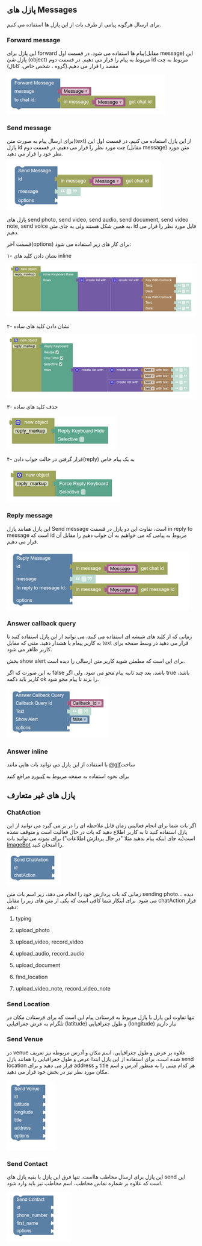 ## پازل های Messages

برای ارسال هرگونه پیامی از طرف بات از این پازل ها استفاده می کنیم.


### Forward message

این پازل برای forward پیام ها استفاده می شود.
در قسمت اول(مقابل message) این پازل شئ (object) مربوط به پیام را قرار می دهیم.
در قسمت دوم id مربوط به چت مقصد را قرار می دهیم.(گروه ، شخص خاص، کانال)

![messages-forward](img/messages-forward.png)

### Send message

برای ارسال پیام به صورت متن(text) از این پازل استفاده می کنیم.
در قسمت اول این پازل id چت مورد نظر را قرار می دهیم.
در قسمت دوم (مقابل message) متن مورد نظر خود را قرار می دهید.

![messages-send](img/messages-send.png)

پازل های send photo, send video, send audio, send document, send video note, send voice به همین شکل هستند ولی به جای متن، id فایل مورد نظر را قرار می دهیم. 

قسمت آخر(options) برای کار های زیر استفاده می شود:

۱- نشان دادن کلید های inline

![messages-send-inline](img/messages-send-inline.png)

۲- نشان دادن کلید های ساده
 
![messages-send-reply](img/messages-send-reply.png)

۳- حذف کلید های ساده

![messages-send-reply2](img/messages-send-reply2.png)

۴- قرار گرفتن در حالت جواب دادن(reply) به یک پیام خاص

![messages-send-reply3](img/messages-send-reply3.png)

### Reply message

این پازل همانند پازل Send message است،
تفاوت این دو پازل در قسمت in reply to message است
که id مربوط به پیامی که می خواهیم به آن جواب دهیم را مقابل آن قرار می دهیم.

![messages-reply](img/messages-reply.png)

### Answer callback query

زمانی که از کلید های شیشه ای استفاده می کنید، می توانید از این پازل استفاده کنید تا به کاربر پیغام یا هشدار دهید.
متنی که مقابل text قرار می دهید در وسط صفحه برای کاربر ظاهر می شود.

بخش show alert برای این است که مطمئن شوید کاربر متن ارسالی را دیده است.

به این صورت که اگر false باشد، بعد چند ثانیه پیام محو می شود. ولی اگر true باشد، کاربر باید دکمه ok را بزند تا پیام محو شود.

![messages-send-answercallbackquery](img/messages-send-answercallbackquery.png)

### Answer inline

با استفاده از این پازل می توانید بات هایی مانند [@gif](https://telegram.me/gif)ساخت

برای نحوه استفاده به صفحه مربوط به [کیبورد](https://puzlime.com/wiki/keyboard.md) مراجع کنید

## پازل های غیر متعارف

### ChatAction

اگر بات شما برای انجام فعالیتی زمان قابل ملاحظه ای را در بر می گیرد می توانید از این پازل استفاده کنید تا به کاربر اطلاع دهید که بات در حال فعالیت است و متوقف نشده است(به جای اینکه پیام بدهید مثلا "در حال پردازش اطلاعات")
برای نمونه می توانید بات [ImageBot](https://t.me/imagebot) را امتحان کنید.

![messages-send-chatAction](img/messages-send-chatAction.png)

زمانی که بات پردازش خود را انجام می دهد، زیر اسم بات متن sending photo... دیده می شود.
برای اینکار شما کافی است که یکی از متن های زیر را مقابل chatAction قرار دهید: 

1. typing 

2. upload_photo

3. upload_video, record_video

4. upload_audio, record_audio

5. upload_document

6. find_location

7. upload_video_note, record_video_note

### Send Location

تنها تفاوت این پازل با پازل مربوط به فرستادن پیام این است که برای فرستادن مکان در تلگرام به عرض جغرافیایی (latitude) و طول جغرافیایی (longitude) نیاز داریم 

### Send Venue

در venue علاوه بر عرض و طول جغرافیایی، اسم مکان و آدرس مربوطه نیز تعریف شده است. برای استفاده از این پازل ابتدا عرض و طول جغرافیایی را همانند پازل send location قرار می دهید و برای address و title هر کدام متنی را به منظور آدرس و اسم مکان مورد نظر نیز در بخش خود قرار می دهید.

![messages-send-venue](img/messages-send-venue.png)

### Send Contact

این پازل برای ارسال مخاطب هااست، تنها فرق این پازل با بقیه پازل های send این است که علاوه بر شماره تماس مخاطب، اسم مخاطب نیز باید وارد شود.

![messages-send-contact](img/messages-send-contact.png)
